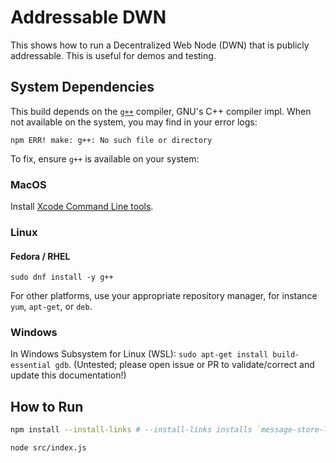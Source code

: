 # Addressable DWN

This shows how to run a Decentralized Web Node (DWN) that is publicly addressable. This is useful for demos and testing.

## System Dependencies

This build depends on the [`g++`](https://man7.org/linux/man-pages/man1/g++.1.html) compiler, GNU's C++ compiler impl. When not available on the system, you may find in your error logs:

```
npm ERR! make: g++: No such file or directory
```

To fix, ensure `g++` is available on your system:

### MacOS
Install [Xcode Command Line tools](https://mac.install.guide/commandlinetools/4.html).

### Linux

#### Fedora / RHEL
`sudo dnf install -y g++`

For other platforms, use your appropriate repository manager, for instance `yum`, `apt-get`, or `deb`.

### Windows

In Windows Subsystem for Linux (WSL): `sudo apt-get install build-essential gdb`. (Untested; please open issue or PR to validate/correct and update this documentation!)

## How to Run

```bash
npm install --install-links # --install-links installs `message-store-level-v2` which was built in the [pre-requisites](../README.md#pre-requisites-just-do-once)

node src/index.js
```